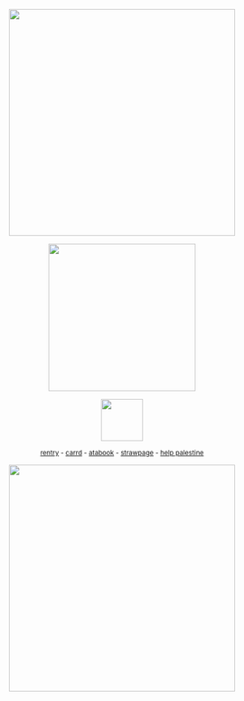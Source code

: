 </p>
<p align="center">
<img width=400 src="https://64.media.tumblr.com/a981518a21d8e398a35c5709ddaded3d/37e54730efef8c04-a6/s640x960/619f8c21d1adc03d19a6505c160a6608a04abc1d.pnj"
 </p>

<p align="center">
<img width=260 src="https://files.catbox.moe/j4c51d.png"
</p>
</p>
<p align="center">
<img width=74 src="https://komarev.com/ghpvc/?username=exoean&color=cecece&style=for-the-badge&label=📖"
 </p>
 
<div align="center">

<div align="center">
  <div align="center"> 

 <sup>[rentry](https://rentry.org/alecs) - [carrd](https://alenick.carrd.co) - [atabook](https://alenick.atabook.org)  -  [strawpage](https://yyaoi.straw.page) - [help palestine](https://arab.org/click-to-help/palestine/)

</p>
<p align="center">
<img width=400 src="https://64.media.tumblr.com/f15632ce2c558da2b754dae60ae28dca/37e54730efef8c04-43/s640x960/929ded97a3fdb73cd5fde904a00b45f960d98107.pnj"
</p>

